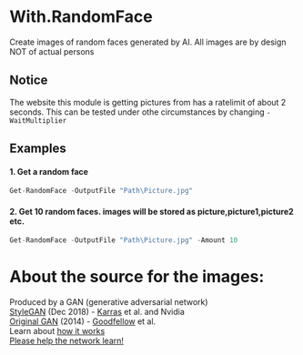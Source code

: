 # With.RandomFace
Create images of random faces generated by AI. All images are by design NOT of actual persons

## Notice
The website this module is getting pictures from has a ratelimit of about 2 seconds. This can be tested under othe circumstances by changing `-WaitMultiplier`

## Examples  
#### 1. Get a random face 
``` javascript
Get-RandomFace -OutputFile "Path\Picture.jpg"
```
#### 2. Get 10 random faces. images will be stored as picture,picture1,picture2 etc.  
``` javascript
Get-RandomFace -OutputFile "Path\Picture.jpg" -Amount 10
```

# About the source for the images:
Produced by a GAN (generative adversarial network)  
[StyleGAN](https://arxiv.org/abs/1812.04948) (Dec 2018) - [Karras](https://research.nvidia.com/person/tero-karras) et al. and Nvidia  
[Original GAN](https://arxiv.org/abs/1406.2661) (2014) - [Goodfellow](https://twitter.com/goodfellow_ian) et al.  
Learn about [how it works](https://www.lyrn.ai/2018/12/26/a-style-based-generator-architecture-for-generative-adversarial-networks/)  
[Please help the network learn!](https://thispersondoesnotexist.com/train)